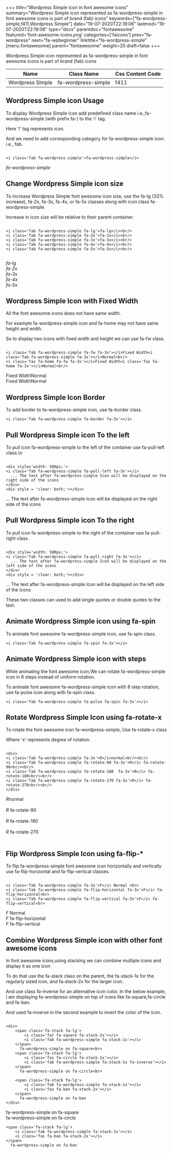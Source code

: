 +++
title="Wordpress Simple icon in font awesome icons"
summary="Wordpress Simple icon represented as fa-wordpress-simple in font awesome icons is part of brand (fab) icons"
keywords=["fa-wordpress-simple,f411,Wordpress Simple"]
date="19-07-2020T22:19:06"
lastmod="19-07-2020T22:19:06"
type="docs"
parentdoc="fontawesome"
featured='font-awesome-icons.png'
categories=['faicons']
prev="fa-wordpress"
next="fa-wpbeginner"
linktitle="fa-wordpress-simple"
[menu.fontawesome]
parent="fontawesome"
weight=20
draft=false
+++


Wordpress Simple icon represented as fa-wordpress-simple in font awesome icons is part of brand (fab) icons

<div class='table-responsive'><table class='table'><thead><tr><th>Name</th><th>Class Name</th><th>Css Content Code</th></tr></thead><tbody><tr><td>Wordpress Simple</td><td>fa-wordpress-simple</td><td>f411</td></tr></tbody></table></div>



## Wordpress Simple icon Usage

To display Wordpress Simple icon add predefined class name i.e.,fa-wordpress-simple (with prefix fa-) to the 'i' tag.

Here 'i' tag represents icon.

And we need to add corresponding category for fa-wordpress-simple icon. i.e., fab.


```

<i class='fab fa-wordpress-simple'>fa-wordpress-simple</i>
```

<i class='fab fa-wordpress-simple'>fa-wordpress-simple</i>




## Change Wordpress Simple icon size
To increase Wordpress Simple font awesome icon size, use the fa-lg (33% increase), fa-2x, fa-3x, fa-4x, or fa-5x classes along with icon class fa-wordpress-simple.

Increase in icon size will be relative to their parent container. 

```

<i class='fab fa-wordpress-simple fa-lg'>fa-lg</i><br/>
<i class='fab fa-wordpress-simple fa-2x'>fa-2x</i><br/>
<i class='fab fa-wordpress-simple fa-3x'>fa-3x</i><br/>
<i class='fab fa-wordpress-simple fa-4x'>fa-4x</i><br/>
<i class='fab fa-wordpress-simple fa-5x'>fa-5x</i><br/>
            
```

<i class='fab fa-wordpress-simple fa-lg'>fa-lg</i><br/>
<i class='fab fa-wordpress-simple fa-2x'>fa-2x</i><br/>
<i class='fab fa-wordpress-simple fa-3x'>fa-3x</i><br/>
<i class='fab fa-wordpress-simple fa-4x'>fa-4x</i><br/>
<i class='fab fa-wordpress-simple fa-5x'>fa-5x</i><br/>
            



## Wordpress Simple Icon with Fixed Width 

All the font awesome icons does not have same width.

For example fa-wordpress-simple icon and fa-home may not have same height and width.

So to display two icons with fixed width and height we can use fa-fw class.


```

<i class='fab fa-wordpress-simple fa-fw fa-3x'></i>Fixed Width<i class='fab fa-wordpress-simple fa-3x'></i>Normal<br/>
<i class='fas fa-home fa-fw fa-3x'></i>Fixed Width<i class='fas fa-home fa-3x'></i>Normal<br/>
```

<i class='fab fa-wordpress-simple fa-fw fa-3x'></i>Fixed Width<i class='fab fa-wordpress-simple fa-3x'></i>Normal<br/>
<i class='fas fa-home fa-fw fa-3x'></i>Fixed Width<i class='fas fa-home fa-3x'></i>Normal<br/>



## Wordpress Simple Icon Border 

To add border to fa-wordpress-simple icon, use fa-border class.


```
<i class='fab fa-wordpress-simple fa-border fa-3x'></i>

```
<i class='fab fa-wordpress-simple fa-border fa-3x'></i>





## Pull Wordpress Simple icon To the left

To pull icon fa-wordpress-simple to the left of the container use fa-pull-left class.\n

```

<div style='width: 500px;'>
<i class='fab fa-wordpress-simple fa-pull-left fa-3x'></i>
  ... The text after fa-wordpress-simple Icon will be displayed on the right side of the icons
</div>
<div style = 'clear: both;'></div>
```

<div style='width: 500px;'>
<i class='fab fa-wordpress-simple fa-pull-left fa-3x'></i>
  ... The text after fa-wordpress-simple Icon will be displayed on the right side of the icons
</div>
<div style = 'clear: both;'></div>




## Pull Wordpress Simple icon To the right
To pull icon fa-wordpress-simple to the right of the container use fa-pull-right class.

```

<div style='width: 500px;'>
<i class='fab fa-wordpress-simple fa-pull-right fa-3x'></i>
  ... The text after fa-wordpress-simple Icon will be displayed on the left side of the icons
</div>
<div style = 'clear: both;'></div>
```

<div style='width: 500px;'>
<i class='fab fa-wordpress-simple fa-pull-right fa-3x'></i>
  ... The text after fa-wordpress-simple Icon will be displayed on the left side of the icons
</div>
<div style = 'clear: both;'></div>

These two classes can used to add single quotes or double quotes to the text.


## Animate Wordpress Simple icon using fa-spin
To animate font awesome fa-wordpress-simple icon, use fa-spin class.

```
<i class='fab fa-wordpress-simple fa-spin fa-3x'></i>
```
<i class='fab fa-wordpress-simple fa-spin fa-3x'></i>




## Animate Wordpress Simple icon with steps
While animating the font awesome icon,We can rotate fa-wordpress-simple icon in 8 steps instead of uniform rotation.

To animate font awesome fa-wordpress-simple icon with 8 step rotation, use fa-pulse icon along with fa-spin class.


```
<i class='fab fa-wordpress-simple fa-pulse fa-spin fa-3x'></i>

```
<i class='fab fa-wordpress-simple fa-pulse fa-spin fa-3x'></i>





## Rotate Wordpress Simple Icon using fa-rotate-x
To rotate the font awesome icon fa-wordpress-simple, Use fa-rotate-x class

Where 'x' represents degree of rotation.


```

<div>
<i class='fab fa-wordpress-simple fa-3x'>R</i>normal<br/><br/>
<i class='fab fa-wordpress-simple fa-rotate-90 fa-3x'>R</i> fa-rotate-90<br/><br/> 
<i class='fab fa-wordpress-simple fa-rotate-180  fa-3x'>R</i> fa-rotate-180<br/><br/> 
<i class='fab fa-wordpress-simple fa-rotate-270 fa-3x'>R</i> fa-rotate-270<br/><br/>
</div>
```

<div>
<i class='fab fa-wordpress-simple fa-3x'>R</i>normal<br/><br/>
<i class='fab fa-wordpress-simple fa-rotate-90 fa-3x'>R</i> fa-rotate-90<br/><br/> 
<i class='fab fa-wordpress-simple fa-rotate-180  fa-3x'>R</i> fa-rotate-180<br/><br/> 
<i class='fab fa-wordpress-simple fa-rotate-270 fa-3x'>R</i> fa-rotate-270<br/><br/>
</div>




## Flip Wordpress Simple Icon using fa-flip-*
To flip fa-wordpress-simple font awesome icon horizontally and vertically use fa-flip-horizontal and fa-flip-vertical classes. 

```

<i class='fab fa-wordpress-simple fa-3x'>F</i> Normal <br>
<i class='fab fa-wordpress-simple fa-flip-horizontal fa-3x'>F</i> fa-flip-horizontal<br>
<i class='fab fa-wordpress-simple fa-flip-vertical fa-3x'>F</i> fa-flip-vertical<br>
```

<i class='fab fa-wordpress-simple fa-3x'>F</i> Normal <br>
<i class='fab fa-wordpress-simple fa-flip-horizontal fa-3x'>F</i> fa-flip-horizontal<br>
<i class='fab fa-wordpress-simple fa-flip-vertical fa-3x'>F</i> fa-flip-vertical<br>




## Combine Wordpress Simple icon with other font awesome icons
In font awesome icons,using stacking we can combine multiple icons and display it as one icon 

To do that use the fa-stack class on the parent, the fa-stack-1x for the regularly sized icon, and fa-stack-2x for the larger icon.

And use class fa-inverse for an alternative icon color. 
In the below example, I am displaying fa-wordpress-simple on top of icons like fa-square,fa-circle and fa-ban.

And used fa-inverse in the second example to invert the color of the icon.

```

<div>
    <span class='fa-stack fa-lg'>
        <i class='far fa-square fa-stack-2x'></i>
        <i class='fab fa-wordpress-simple fa-stack-1x'></i>
    </span>
      fa-wordpress-simple on fa-square<br>
    <span class='fa-stack fa-lg'>
        <i class='fas fa-circle fa-stack-2x'></i>
        <i class='fab fa-wordpress-simple fa-stack-1x fa-inverse'></i>
    </span>
      fa-wordpress-simple on fa-circle<br>

    <span class='fa-stack fa-lg'>
        <i class='fab fa-wordpress-simple fa-stack-1x'></i>
        <i class='fas fa-ban fa-stack-2x'></i>
    </span>
      fa-wordpress-simple on fa-ban
</div>
```

<div>
    <span class='fa-stack fa-lg'>
        <i class='far fa-square fa-stack-2x'></i>
        <i class='fab fa-wordpress-simple fa-stack-1x'></i>
    </span>
      fa-wordpress-simple on fa-square<br>
    <span class='fa-stack fa-lg'>
        <i class='fas fa-circle fa-stack-2x'></i>
        <i class='fab fa-wordpress-simple fa-stack-1x fa-inverse'></i>
    </span>
      fa-wordpress-simple on fa-circle<br>

    <span class='fa-stack fa-lg'>
        <i class='fab fa-wordpress-simple fa-stack-1x'></i>
        <i class='fas fa-ban fa-stack-2x'></i>
    </span>
      fa-wordpress-simple on fa-ban
</div>






